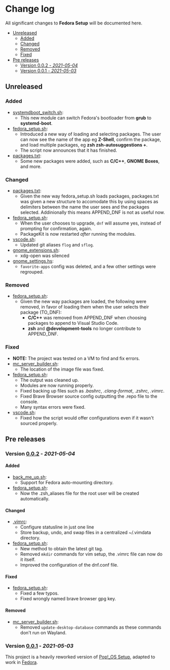 # Change log

All significant changes to **Fedora Setup** will be documented here.

- [Unreleased](#unreleased)
  - [Added](#added)
  - [Changed](#changed)
  - [Removed](#removed)
  - [Fixed](#fixed)
- [Pre releases](#pre-releases)
  - [Version 0.0.2 - *2021-05-04*](#version-002---2021-05-04)
  - [Version 0.0.1 - *2021-05-03*](#version-001---2021-05-03)

## Unreleased
### Added
- [systemdboot_switch.sh](modules/systemdboot_switch.sh):
  - This new module can switch Fedora's bootloader from **grub** to **systemd-boot**.
- [fedora_setup.sh](fedora_setup.sh):
  - Introduced a new way of loading and selecting packages. The user can now see the name of the app eg **Z-Shell**, confirm the package, and load multiple packages, eg **zsh zsh-autosuggestions \+**.
  - The script now announces that it has finished.
- [packages.txt](packages.txt):
  - Some new packages were added, such as **C/C++**, **GNOME Boxes**, and more.
### Changed
- [packages.txt](packages.txt):
  - Given the new way fedora_setup.sh loads packages, packages.txt was given a new structure to accomodate this by using spaces as delimiters between the name the user sees and the packages selected. Addinionally this means APPEND_DNF is not as useful now.
- [fedora_setup.sh](fedora_setup.sh):
  - When the user chooses to upgrade, `dnf` will assume yes, instead of prompting for confirmation, again.
  - PackageKit is now restarted *after* running the modules.
- [vscode.sh](vscode.sh):
  - Updated git aliases `flog` and `sflog`.
- [gnome_extensions.sh](modules/gnome_extensions.sh):
  - xdg-open was silenced
- [gnome_settings.hs](modules/gnome_settings.sh):
  - `favorite-apps` config was deleted, and a few other settings were regrouped.
### Removed
- [fedora_setup.sh](fedora_setup.sh):
  - Given the new way packages are loaded, the following were removed, in favor of loading them when the user selects their package (TO_DNF):
    - **C/C++** was removed from APPEND_DNF when choosing packages to append to Visual Studio Code.
    - **zsh** and **@development-tools** no longer contribute to APPEND_DNF.
### Fixed
- **NOTE:** The project was tested on a VM to find and fix errors.
- [mc_server_builder.sh](modules/mc_server_builder.sh):
  - The location of the image file was fixed.
- [fedora_setup.sh](fedora_setup.sh):
  - The output was cleaned up.
  - Modules are now running properly.
  - Fixed backing up files such as *.bashrc*, *.clang-format*, *.zshrc*, *.vimrc*.
  - Fixed Brave Browser source config outputting the .repo file to the console.
  - Many syntax errors were fixed.
- [vscode.sh](vscode.sh):
  - Fixed how the script would offer configurations even if it wasn't sourced properly.

## Pre releases

### Version [0.0.2](https://github.com/nico-castell/Fedora-Setup/tree/0.0.2) - *2021-05-04*
#### Added
- [back_me_up.sh](back_me_up.sh):
  - Support for Fedora auto-mounting directory.
- [fedora_setup.sh](fedora_setup.sh):
  - Now the .zsh_aliases file for the root user will be created automatically.
#### Changed
- [.vimrc](samples/vimrc):
  - Configure statusline in just one line
  - Store backup, undo, and swap files in a centralized ~/.vimdata directory.
- [fedora_setup.sh](fedora_setup.sh):
  - New method to obtain the latest git tag.
  - Removed `mkdir` commands for vim setup, the .vimrc file can now do it itself.
  - Improved the configuration of the dnf.conf file.
#### Fixed
- [fedora_setup.sh](fedora_setup.sh):
  - Fixed a few typos.
  - Fixed wrongly named brave browser gpg key.
#### Removed
- [mc_server_builder.sh](modules/mc_server_builder.sh):
  - Removed `update-desktop-database` commands as these commands don't run on Wayland.

### Version [0.0.1](https://github.com/nico-castell/Fedora-Setup/tree/0.0.1) - *2021-05-03*
This project is a heavily reworked version of [Pop!_OS Setup](https://github.com/nico-castell/PopOS-Setup), adapted to work in [Fedora](https://getfedora.org/en/workstation/download/).
